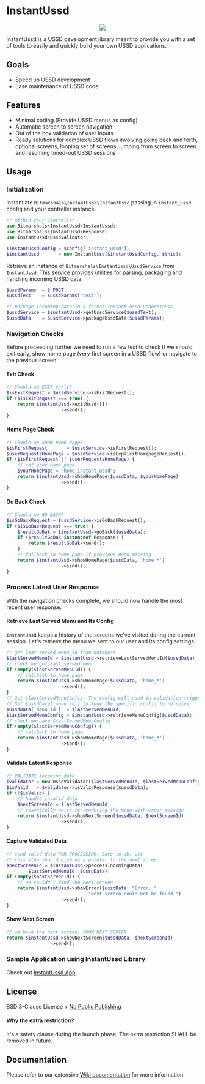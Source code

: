 # InstantUssd

<p align="center"><img src="https://avatars1.githubusercontent.com/u/30041331?v=4&s=80"></p>

InstantUssd is a USSD development library meant to provide you with a set of tools to easily and quickly build your own USSD applications.

## Goals

- Speed up USSD development
- Ease maintenance of USSD code

## Features

- Minimal coding (Provide USSD menus as config)
- Automatic screen to screen navigation
- Out of the box validation of user inputs
- Ready solutions for complex USSD flows involving going back and forth,
optional screens, looping set of screens,  jumping from screen to screen and 
resuming timed-out USSD sessions

## Usage

### Initialization

Instantiate `Bitmarshals\InstantUssd\InstantUssd` passing in `instant_ussd` config and your controller instance.

```php
// Within your Controller
use Bitmarshals\InstantUssd\InstantUssd;
use Bitmarshals\InstantUssd\Response;
use InstantUssd\UssdValidator;

$instantUssdConfig = $config['instant_ussd'];
$instantUssd       = new InstantUssd($instantUssdConfig, $this);

```

Retrieve an instance of `Bitmarshals\InstantUssd\UssdService` from `InstantUssd`. This service provides utilities for parsing, packaging and handling incoming USSD data.

```php
$ussdParams  = $_POST;
$ussdText    = $ussdParams['text'];

// package incoming data in a format instant-ussd understands
$ussdService = $instantUssd->getUssdService($ussdText);
$ussdData    = $ussdService->packageUssdData($ussdParams);

```
### Navigation Checks

Before proceeding further we need to run a few test to check if we should exit early, show home page (very first screen in a USSD flow) or navigate to the previous screen.

#### Exit Check
```php
// Should we EXIT early?
$isExitRequest = $ussdService->isExitRequest();
if ($isExitRequest === true) {
    return $instantUssd->exitUssd([])
                    ->send();
}
```
#### Home Page Check

```php
// Should we SHOW HOME Page?
$isFirstRequest       = $ussdService->isFirstRequest();
$userRequestsHomePage = $ussdService->isExplicitHomepageRequest();
if ($isFirstRequest || $userRequestsHomePage) {
    // set your home page
    $yourHomePage = "home_instant_ussd";
    return $instantUssd->showHomePage($ussdData, $yourHomePage)
                    ->send();
}
```
#### Go Back Check
```php
// Should we GO BACK?
$isGoBackRequest = $ussdService->isGoBackRequest();
if ($isGoBackRequest === true) {
    $resultGoBak = $instantUssd->goBack($ussdData);
    if ($resultGoBak instanceof Response) {
        return $resultGoBak->send();
    }
    // fallback to home page if previous menu missing
    return $instantUssd->showHomePage($ussdData, 'home_*')
                    ->send();
}
```
### Process Latest User Response

With the navigation checks complete, we should now handle the most recent user response.

#### Retrieve Last Served Menu and Its Config

`InstantUssd` keeps a history of the screens we've visited during the current session. Let's retrieve the menu we sent to our user and its config settings.

```php
// get last served menu_id from database
$lastServedMenuId = $instantUssd->retrieveLastServedMenuId($ussdData);
// check we got last_served_menu
if (empty($lastServedMenuId)) {
    // fallback to home page
    return $instantUssd->showHomePage($ussdData, 'home_*')
                    ->send();
}
// Get $lastServedMenuConfig. The config will used in validation trigger below
// Set $ussdData['menu_id'] to know the specific config to retreive
$ussdData['menu_id']  = $lastServedMenuId;
$lastServedMenuConfig = $instantUssd->retrieveMenuConfig($ussdData);
// check we have $lastServedMenuConfig
if (empty($lastServedMenuConfig)) {
    // fallback to home page
    return $instantUssd->showHomePage($ussdData, 'home_*')
                    ->send();
}
```
#### Validate Latest Response
```php
// VALIDATE incoming data
$validator = new UssdValidator($lastServedMenuId, $lastServedMenuConfig);
$isValid   = $validator->isValidResponse($ussdData);
if (!$isValid) {
    // handle invalid data
    $nextScreenId = $lastServedMenuId;
    // essentially we're re-rendering the menu with error message
    return $instantUssd->showNextScreen($ussdData, $nextScreenId)
                    ->send();
}
```
#### Capture Validated Data
```php
// send valid data FOR PROCESSING. Save to db, etc
// this step should give us a pointer to the next screen
$nextScreenId = $instantUssd->processIncomingData(
        $lastServedMenuId, $ussdData);
if (empty($nextScreenId)) {
    // we couldn't find the next screen
    return $instantUssd->showError($ussdData, "Error. "
                            . "Next screen could not be found.")
                    ->send();
}
```
#### Show Next Screen
```php
// we have the next screen; SHOW NEXT SCREEN
return $instantUssd->showNextScreen($ussdData, $nextScreenId)
                ->send();
```
### Sample Application using InstantUssd Library

Check out [InstantUssd App](https://github.com/davidbwire/instant-ussd-app).

## License

BSD 3-Clause License + [No Public Publishing](https://github.com/bitmarshals/instant-ussd/blob/00e9deed435471928bad3074eaed2b07c8e5f579/LICENSE#L20)

#### Why the extra restriction?

It's a safety clause during the launch phase. The extra restriction SHALL be removed in future. 

## Documentation

Please refer to our extensive [Wiki documentation](https://github.com/bitmarshals/instant-ussd/wiki) for more information.
